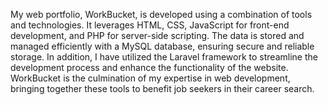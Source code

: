 My web portfolio, WorkBucket, is developed using a combination of tools and technologies. It leverages HTML, CSS, JavaScript for front-end development, and PHP for server-side scripting. The data is stored and managed efficiently with a MySQL database, ensuring secure and reliable storage. In addition, I have utilized the Laravel framework to streamline the development process and enhance the functionality of the website. WorkBucket is the culmination of my expertise in web development, bringing together these tools to benefit job seekers in their career search.

